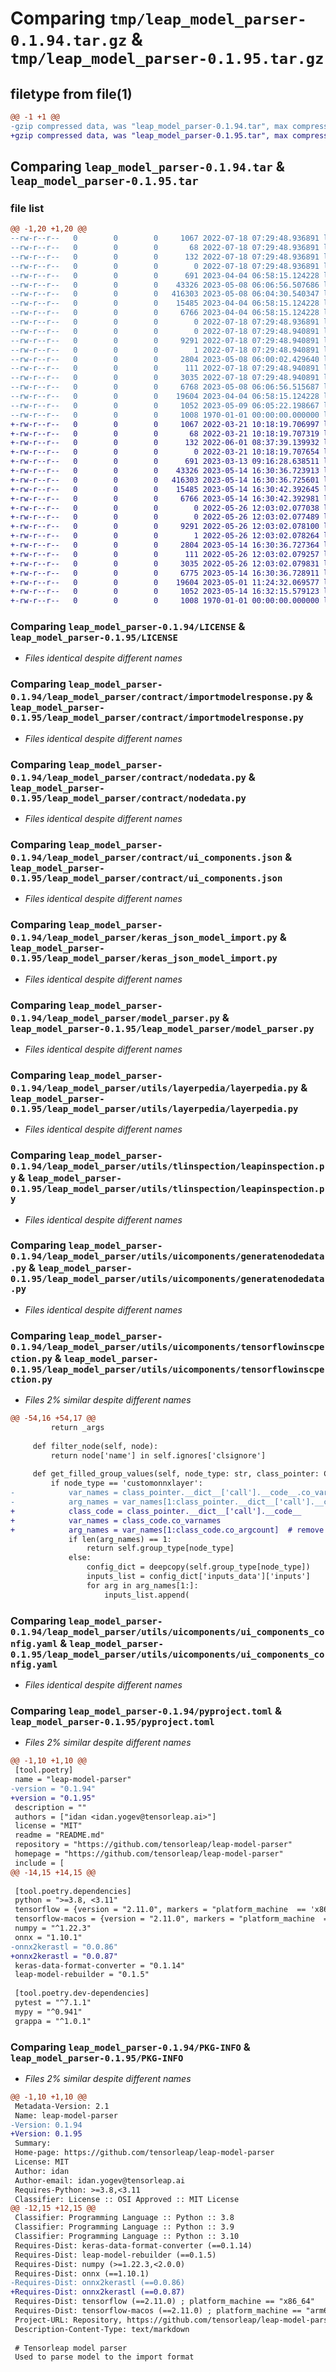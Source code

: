 # Comparing `tmp/leap_model_parser-0.1.94.tar.gz` & `tmp/leap_model_parser-0.1.95.tar.gz`

## filetype from file(1)

```diff
@@ -1 +1 @@
-gzip compressed data, was "leap_model_parser-0.1.94.tar", max compression
+gzip compressed data, was "leap_model_parser-0.1.95.tar", max compression
```

## Comparing `leap_model_parser-0.1.94.tar` & `leap_model_parser-0.1.95.tar`

### file list

```diff
@@ -1,20 +1,20 @@
--rw-r--r--   0        0        0     1067 2022-07-18 07:29:48.936891 leap_model_parser-0.1.94/LICENSE
--rw-r--r--   0        0        0       68 2022-07-18 07:29:48.936891 leap_model_parser-0.1.94/README.md
--rw-r--r--   0        0        0      132 2022-07-18 07:29:48.936891 leap_model_parser-0.1.94/leap_model_parser/__init__.py
--rw-r--r--   0        0        0        0 2022-07-18 07:29:48.936891 leap_model_parser-0.1.94/leap_model_parser/contract/__init__.py
--rw-r--r--   0        0        0      691 2023-04-04 06:58:15.124228 leap_model_parser-0.1.94/leap_model_parser/contract/importmodelresponse.py
--rw-r--r--   0        0        0    43326 2023-05-08 06:06:56.507686 leap_model_parser-0.1.94/leap_model_parser/contract/nodedata.py
--rw-r--r--   0        0        0   416303 2023-05-08 06:04:30.540347 leap_model_parser-0.1.94/leap_model_parser/contract/ui_components.json
--rw-r--r--   0        0        0    15485 2023-04-04 06:58:15.124228 leap_model_parser-0.1.94/leap_model_parser/keras_json_model_import.py
--rw-r--r--   0        0        0     6766 2023-04-04 06:58:15.124228 leap_model_parser-0.1.94/leap_model_parser/model_parser.py
--rw-r--r--   0        0        0        0 2022-07-18 07:29:48.936891 leap_model_parser-0.1.94/leap_model_parser/utils/__init__.py
--rw-r--r--   0        0        0        0 2022-07-18 07:29:48.940891 leap_model_parser-0.1.94/leap_model_parser/utils/layerpedia/__init__.py
--rw-r--r--   0        0        0     9291 2022-07-18 07:29:48.940891 leap_model_parser-0.1.94/leap_model_parser/utils/layerpedia/layerpedia.py
--rw-r--r--   0        0        0        1 2022-07-18 07:29:48.940891 leap_model_parser-0.1.94/leap_model_parser/utils/tlinspection/__init__.py
--rw-r--r--   0        0        0     2804 2023-05-08 06:00:02.429640 leap_model_parser-0.1.94/leap_model_parser/utils/tlinspection/leapinspection.py
--rw-r--r--   0        0        0      111 2022-07-18 07:29:48.940891 leap_model_parser-0.1.94/leap_model_parser/utils/uicomponents/__init__.py
--rw-r--r--   0        0        0     3035 2022-07-18 07:29:48.940891 leap_model_parser-0.1.94/leap_model_parser/utils/uicomponents/generatenodedata.py
--rw-r--r--   0        0        0     6768 2023-05-08 06:06:56.515687 leap_model_parser-0.1.94/leap_model_parser/utils/uicomponents/tensorflowinscpection.py
--rw-r--r--   0        0        0    19604 2023-04-04 06:58:15.124228 leap_model_parser-0.1.94/leap_model_parser/utils/uicomponents/ui_components_config.yaml
--rw-r--r--   0        0        0     1052 2023-05-09 06:05:22.198667 leap_model_parser-0.1.94/pyproject.toml
--rw-r--r--   0        0        0     1008 1970-01-01 00:00:00.000000 leap_model_parser-0.1.94/PKG-INFO
+-rw-r--r--   0        0        0     1067 2022-03-21 10:18:19.706997 leap_model_parser-0.1.95/LICENSE
+-rw-r--r--   0        0        0       68 2022-03-21 10:18:19.707319 leap_model_parser-0.1.95/README.md
+-rw-r--r--   0        0        0      132 2022-06-01 08:37:39.139932 leap_model_parser-0.1.95/leap_model_parser/__init__.py
+-rw-r--r--   0        0        0        0 2022-03-21 10:18:19.707654 leap_model_parser-0.1.95/leap_model_parser/contract/__init__.py
+-rw-r--r--   0        0        0      691 2023-03-13 09:16:28.638511 leap_model_parser-0.1.95/leap_model_parser/contract/importmodelresponse.py
+-rw-r--r--   0        0        0    43326 2023-05-14 16:30:36.723913 leap_model_parser-0.1.95/leap_model_parser/contract/nodedata.py
+-rw-r--r--   0        0        0   416303 2023-05-14 16:30:36.725601 leap_model_parser-0.1.95/leap_model_parser/contract/ui_components.json
+-rw-r--r--   0        0        0    15485 2023-05-14 16:30:42.392645 leap_model_parser-0.1.95/leap_model_parser/keras_json_model_import.py
+-rw-r--r--   0        0        0     6766 2023-05-14 16:30:42.392981 leap_model_parser-0.1.95/leap_model_parser/model_parser.py
+-rw-r--r--   0        0        0        0 2022-05-26 12:03:02.077038 leap_model_parser-0.1.95/leap_model_parser/utils/__init__.py
+-rw-r--r--   0        0        0        0 2022-05-26 12:03:02.077489 leap_model_parser-0.1.95/leap_model_parser/utils/layerpedia/__init__.py
+-rw-r--r--   0        0        0     9291 2022-05-26 12:03:02.078100 leap_model_parser-0.1.95/leap_model_parser/utils/layerpedia/layerpedia.py
+-rw-r--r--   0        0        0        1 2022-05-26 12:03:02.078264 leap_model_parser-0.1.95/leap_model_parser/utils/tlinspection/__init__.py
+-rw-r--r--   0        0        0     2804 2023-05-14 16:30:36.727364 leap_model_parser-0.1.95/leap_model_parser/utils/tlinspection/leapinspection.py
+-rw-r--r--   0        0        0      111 2022-05-26 12:03:02.079257 leap_model_parser-0.1.95/leap_model_parser/utils/uicomponents/__init__.py
+-rw-r--r--   0        0        0     3035 2022-05-26 12:03:02.079831 leap_model_parser-0.1.95/leap_model_parser/utils/uicomponents/generatenodedata.py
+-rw-r--r--   0        0        0     6775 2023-05-14 16:30:36.728911 leap_model_parser-0.1.95/leap_model_parser/utils/uicomponents/tensorflowinscpection.py
+-rw-r--r--   0        0        0    19604 2023-05-01 11:24:32.069577 leap_model_parser-0.1.95/leap_model_parser/utils/uicomponents/ui_components_config.yaml
+-rw-r--r--   0        0        0     1052 2023-05-14 16:32:15.579123 leap_model_parser-0.1.95/pyproject.toml
+-rw-r--r--   0        0        0     1008 1970-01-01 00:00:00.000000 leap_model_parser-0.1.95/PKG-INFO
```

### Comparing `leap_model_parser-0.1.94/LICENSE` & `leap_model_parser-0.1.95/LICENSE`

 * *Files identical despite different names*

### Comparing `leap_model_parser-0.1.94/leap_model_parser/contract/importmodelresponse.py` & `leap_model_parser-0.1.95/leap_model_parser/contract/importmodelresponse.py`

 * *Files identical despite different names*

### Comparing `leap_model_parser-0.1.94/leap_model_parser/contract/nodedata.py` & `leap_model_parser-0.1.95/leap_model_parser/contract/nodedata.py`

 * *Files identical despite different names*

### Comparing `leap_model_parser-0.1.94/leap_model_parser/contract/ui_components.json` & `leap_model_parser-0.1.95/leap_model_parser/contract/ui_components.json`

 * *Files identical despite different names*

### Comparing `leap_model_parser-0.1.94/leap_model_parser/keras_json_model_import.py` & `leap_model_parser-0.1.95/leap_model_parser/keras_json_model_import.py`

 * *Files identical despite different names*

### Comparing `leap_model_parser-0.1.94/leap_model_parser/model_parser.py` & `leap_model_parser-0.1.95/leap_model_parser/model_parser.py`

 * *Files identical despite different names*

### Comparing `leap_model_parser-0.1.94/leap_model_parser/utils/layerpedia/layerpedia.py` & `leap_model_parser-0.1.95/leap_model_parser/utils/layerpedia/layerpedia.py`

 * *Files identical despite different names*

### Comparing `leap_model_parser-0.1.94/leap_model_parser/utils/tlinspection/leapinspection.py` & `leap_model_parser-0.1.95/leap_model_parser/utils/tlinspection/leapinspection.py`

 * *Files identical despite different names*

### Comparing `leap_model_parser-0.1.94/leap_model_parser/utils/uicomponents/generatenodedata.py` & `leap_model_parser-0.1.95/leap_model_parser/utils/uicomponents/generatenodedata.py`

 * *Files identical despite different names*

### Comparing `leap_model_parser-0.1.94/leap_model_parser/utils/uicomponents/tensorflowinscpection.py` & `leap_model_parser-0.1.95/leap_model_parser/utils/uicomponents/tensorflowinscpection.py`

 * *Files 2% similar despite different names*

```diff
@@ -54,16 +54,17 @@
         return _args
 
     def filter_node(self, node):
         return node['name'] in self.ignores['clsignore']
 
     def get_filled_group_values(self, node_type: str, class_pointer: Callable[..., Any]) -> dict:
         if node_type == 'customonnxlayer':
-            var_names = class_pointer.__dict__['call'].__code__.co_varnames
-            arg_names = var_names[1:class_pointer.__dict__['call'].__code__.co_argcount]  # remove self
+            class_code = class_pointer.__dict__['call'].__code__
+            var_names = class_code.co_varnames
+            arg_names = var_names[1:class_code.co_argcount]  # remove self
             if len(arg_names) == 1:
                 return self.group_type[node_type]
             else:
                 config_dict = deepcopy(self.group_type[node_type])
                 inputs_list = config_dict['inputs_data']['inputs']
                 for arg in arg_names[1:]:
                     inputs_list.append(
```

### Comparing `leap_model_parser-0.1.94/leap_model_parser/utils/uicomponents/ui_components_config.yaml` & `leap_model_parser-0.1.95/leap_model_parser/utils/uicomponents/ui_components_config.yaml`

 * *Files identical despite different names*

### Comparing `leap_model_parser-0.1.94/pyproject.toml` & `leap_model_parser-0.1.95/pyproject.toml`

 * *Files 2% similar despite different names*

```diff
@@ -1,10 +1,10 @@
 [tool.poetry]
 name = "leap-model-parser"
-version = "0.1.94"
+version = "0.1.95"
 description = ""
 authors = ["idan <idan.yogev@tensorleap.ai>"]
 license = "MIT"
 readme = "README.md"
 repository = "https://github.com/tensorleap/leap-model-parser"
 homepage = "https://github.com/tensorleap/leap-model-parser"
 include = [
@@ -14,15 +14,15 @@
 
 [tool.poetry.dependencies]
 python = ">=3.8, <3.11"
 tensorflow = {version = "2.11.0", markers = "platform_machine  == 'x86_64'"}
 tensorflow-macos = {version = "2.11.0", markers = "platform_machine  == 'arm64'"}
 numpy = "^1.22.3"
 onnx = "1.10.1"
-onnx2kerastl = "0.0.86"
+onnx2kerastl = "0.0.87"
 keras-data-format-converter = "0.1.14"
 leap-model-rebuilder = "0.1.5"
 
 [tool.poetry.dev-dependencies]
 pytest = "^7.1.1"
 mypy = "^0.941"
 grappa = "^1.0.1"
```

### Comparing `leap_model_parser-0.1.94/PKG-INFO` & `leap_model_parser-0.1.95/PKG-INFO`

 * *Files 2% similar despite different names*

```diff
@@ -1,10 +1,10 @@
 Metadata-Version: 2.1
 Name: leap-model-parser
-Version: 0.1.94
+Version: 0.1.95
 Summary: 
 Home-page: https://github.com/tensorleap/leap-model-parser
 License: MIT
 Author: idan
 Author-email: idan.yogev@tensorleap.ai
 Requires-Python: >=3.8,<3.11
 Classifier: License :: OSI Approved :: MIT License
@@ -12,15 +12,15 @@
 Classifier: Programming Language :: Python :: 3.8
 Classifier: Programming Language :: Python :: 3.9
 Classifier: Programming Language :: Python :: 3.10
 Requires-Dist: keras-data-format-converter (==0.1.14)
 Requires-Dist: leap-model-rebuilder (==0.1.5)
 Requires-Dist: numpy (>=1.22.3,<2.0.0)
 Requires-Dist: onnx (==1.10.1)
-Requires-Dist: onnx2kerastl (==0.0.86)
+Requires-Dist: onnx2kerastl (==0.0.87)
 Requires-Dist: tensorflow (==2.11.0) ; platform_machine == "x86_64"
 Requires-Dist: tensorflow-macos (==2.11.0) ; platform_machine == "arm64"
 Project-URL: Repository, https://github.com/tensorleap/leap-model-parser
 Description-Content-Type: text/markdown
 
 # Tensorleap model parser
 Used to parse model to the import format
```

